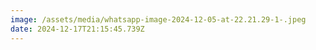 ```yaml
---
image: /assets/media/whatsapp-image-2024-12-05-at-22.21.29-1-.jpeg
date: 2024-12-17T21:15:45.739Z
---
```

